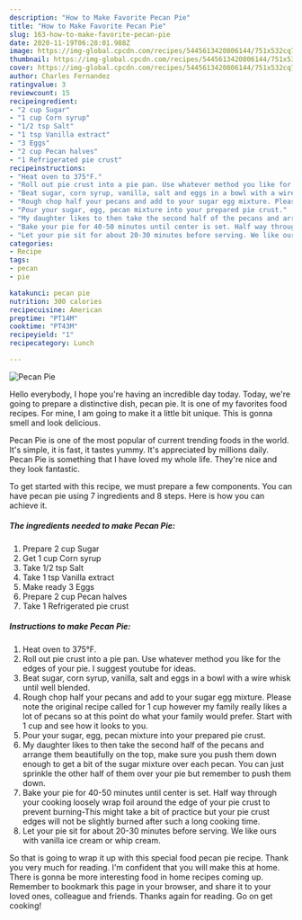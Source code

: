 ```yaml
---
description: "How to Make Favorite Pecan Pie"
title: "How to Make Favorite Pecan Pie"
slug: 163-how-to-make-favorite-pecan-pie
date: 2020-11-19T06:28:01.988Z
image: https://img-global.cpcdn.com/recipes/5445613420806144/751x532cq70/pecan-pie-recipe-main-photo.jpg
thumbnail: https://img-global.cpcdn.com/recipes/5445613420806144/751x532cq70/pecan-pie-recipe-main-photo.jpg
cover: https://img-global.cpcdn.com/recipes/5445613420806144/751x532cq70/pecan-pie-recipe-main-photo.jpg
author: Charles Fernandez
ratingvalue: 3
reviewcount: 15
recipeingredient:
- "2 cup Sugar"
- "1 cup Corn syrup"
- "1/2 tsp Salt"
- "1 tsp Vanilla extract"
- "3 Eggs"
- "2 cup Pecan halves"
- "1 Refrigerated pie crust"
recipeinstructions:
- "Heat oven to 375°F."
- "Roll out pie crust into a pie pan. Use whatever method you like for the edges of your pie. I suggest youtube for ideas."
- "Beat sugar, corn syrup, vanilla, salt and eggs in a bowl with a wire whisk until well blended."
- "Rough chop half your pecans and add to your sugar egg mixture. Please note the original recipe called for 1 cup however my family really likes a lot of pecans so at this point do what your family would prefer. Start with 1 cup and see how it looks to you."
- "Pour your sugar, egg, pecan mixture into your prepared pie crust."
- "My daughter likes to then take the second half of the pecans and arrange them beautifully on the top, make sure you push them down enough to get a bit of the sugar mixture over each pecan. You can just sprinkle the other half of them over your pie but remember to push them down."
- "Bake your pie for 40-50 minutes until center is set. Half way through your cooking loosely wrap foil around the edge of your pie crust to prevent burning-This might take a bit of practice but your pie crust edges will not be slightly burned after such a long cooking time."
- "Let your pie sit for about 20-30 minutes before serving. We like ours with vanilla ice cream or whip cream."
categories:
- Recipe
tags:
- pecan
- pie

katakunci: pecan pie 
nutrition: 300 calories
recipecuisine: American
preptime: "PT14M"
cooktime: "PT43M"
recipeyield: "1"
recipecategory: Lunch

---
```



![Pecan Pie](https://img-global.cpcdn.com/recipes/5445613420806144/751x532cq70/pecan-pie-recipe-main-photo.jpg)

Hello everybody, I hope you're having an incredible day today. Today, we're going to prepare a distinctive dish, pecan pie. It is one of my favorites food recipes. For mine, I am going to make it a little bit unique. This is gonna smell and look delicious.

Pecan Pie is one of the most popular of current trending foods in the world. It's simple, it is fast, it tastes yummy. It's appreciated by millions daily. Pecan Pie is something that I have loved my whole life. They're nice and they look fantastic.




To get started with this recipe, we must prepare a few components. You can have pecan pie using 7 ingredients and 8 steps. Here is how you can achieve it.

<!--inarticleads1-->

##### The ingredients needed to make Pecan Pie:

1. Prepare 2 cup Sugar
1. Get 1 cup Corn syrup
1. Take 1/2 tsp Salt
1. Take 1 tsp Vanilla extract
1. Make ready 3 Eggs
1. Prepare 2 cup Pecan halves
1. Take 1 Refrigerated pie crust




<!--inarticleads2-->

##### Instructions to make Pecan Pie:

1. Heat oven to 375°F.
1. Roll out pie crust into a pie pan. Use whatever method you like for the edges of your pie. I suggest youtube for ideas.
1. Beat sugar, corn syrup, vanilla, salt and eggs in a bowl with a wire whisk until well blended.
1. Rough chop half your pecans and add to your sugar egg mixture. Please note the original recipe called for 1 cup however my family really likes a lot of pecans so at this point do what your family would prefer. Start with 1 cup and see how it looks to you.
1. Pour your sugar, egg, pecan mixture into your prepared pie crust.
1. My daughter likes to then take the second half of the pecans and arrange them beautifully on the top, make sure you push them down enough to get a bit of the sugar mixture over each pecan. You can just sprinkle the other half of them over your pie but remember to push them down.
1. Bake your pie for 40-50 minutes until center is set. Half way through your cooking loosely wrap foil around the edge of your pie crust to prevent burning-This might take a bit of practice but your pie crust edges will not be slightly burned after such a long cooking time.
1. Let your pie sit for about 20-30 minutes before serving. We like ours with vanilla ice cream or whip cream.




So that is going to wrap it up with this special food pecan pie recipe. Thank you very much for reading. I'm confident that you will make this at home. There is gonna be more interesting food in home recipes coming up. Remember to bookmark this page in your browser, and share it to your loved ones, colleague and friends. Thanks again for reading. Go on get cooking!
